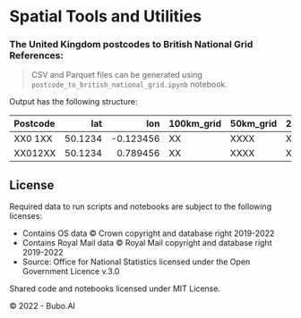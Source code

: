 # Spatial Tools and Utilities

### The United Kingdom postcodes to British National Grid References:

> CSV and Parquet files can be generated using `postcode_to_british_national_grid.ipynb` notebook.

Output has the following structure:

| Postcode   |     lat |       lon | 100km_grid   | 50km_grid   | 20km_grid   | 10km_grid   | 5km_grid   | 1km_grid   |
|:-----------|--------:|----------:|:-------------|:------------|:------------|:------------|:-----------|:-----------|
| XX0 1XX    | 50.1234 | -0.123456 | XX           | XXXX        | XX00        | XX00        | XX00NW     | XX1234     |
| XX012XX    | 50.1234 |  0.789456 | XX           | XXXX        | XX00        | XX00        | XX00NE     | XX1234     |


## License

Required data to run scripts and notebooks are subject to the following licenses:

- Contains OS data © Crown copyright and database right 2019-2022
- Contains Royal Mail data © Royal Mail copyright and database right 2019-2022
- Source: Office for National Statistics licensed under the Open Government Licence v.3.0

Shared code and notebooks licensed under MIT License.

© 2022 - Bubo.AI